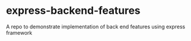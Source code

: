 # express-backend-features
A repo to demonstrate implementation of back end features using express framework 
